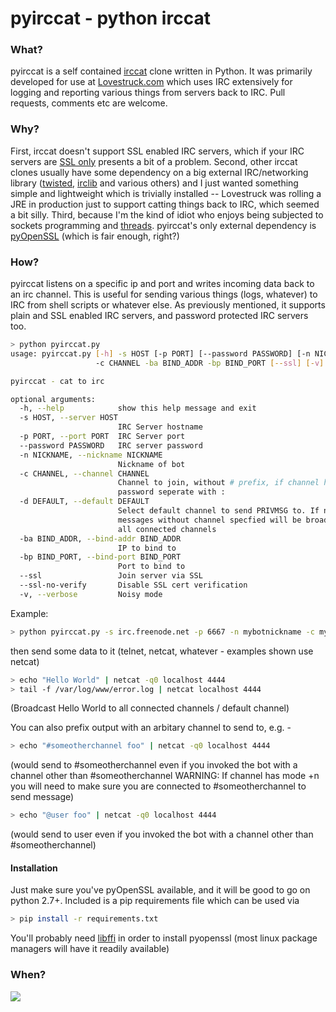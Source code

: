 pyirccat - python irccat
========

### What?

pyirccat is a self contained <a href="https://github.com/RJ/irccat">irccat</a> clone written in Python. It was primarily developed for use at <a href="http://www.lovestruck.com/">Lovestruck.com</a> which uses IRC extensively for logging and reporting various things from servers back to IRC. Pull requests, comments etc are welcome.

### Why?

First, irccat doesn't support SSL enabled IRC servers, which if your IRC servers are <a href="http://i.imgur.com/Wr6Sh6S.png">SSL only</a> presents a bit of a problem. Second, other irccat clones usually have some dependency on a big external IRC/networking library (<a href="https://twistedmatrix.com/trac/">twisted</a>, <a href="http://python-irclib.sourceforge.net/">irclib</a> and various others) and I just wanted something simple and lightweight which is trivially installed -- Lovestruck was rolling a JRE in production just to support catting things back to IRC, which seemed a bit silly. Third, because I'm the kind of idiot who enjoys being subjected to sockets programming and <a href="https://twitter.com/davidlohr/status/288786300067270656">threads</a>. pyirccat's only external dependency is <a href="https://github.com/pyca/pyopenssl">pyOpenSSL</a> (which is fair enough, right?)

### How?

pyirccat listens on a specific ip and port and writes incoming data back to an irc channel. This is useful for sending various things (logs, whatever) to IRC from shell scripts or whatever else. As previously mentioned, it supports plain and SSL enabled IRC servers, and password protected IRC servers too.

```bash
> python pyirccat.py
usage: pyirccat.py [-h] -s HOST [-p PORT] [--password PASSWORD] [-n NICKNAME]
                   -c CHANNEL -ba BIND_ADDR -bp BIND_PORT [--ssl] [-v]

pyirccat - cat to irc

optional arguments:
  -h, --help            show this help message and exit
  -s HOST, --server HOST
                        IRC Server hostname
  -p PORT, --port PORT  IRC Server port
  --password PASSWORD   IRC server password
  -n NICKNAME, --nickname NICKNAME
                        Nickname of bot
  -c CHANNEL, --channel CHANNEL
                        Channel to join, without # prefix, if channel has a
                        password seperate with :
  -d DEFAULT, --default DEFAULT
                        Select default channel to send PRIVMSG to. If not set
                        messages without channel specfied will be broadcast to
                        all connected channels                        
  -ba BIND_ADDR, --bind-addr BIND_ADDR
                        IP to bind to
  -bp BIND_PORT, --bind-port BIND_PORT
                        Port to bind to
  --ssl                 Join server via SSL
  --ssl-no-verify       Disable SSL cert verification
  -v, --verbose         Noisy mode
```

Example:

```bash
> python pyirccat.py -s irc.freenode.net -p 6667 -n mybotnickname -c mychannel -c otherchannel:channelpassword -ba 0.0.0.0 -bp 4444
```

then send some data to it (telnet, netcat, whatever - examples shown use netcat)

```bash
> echo "Hello World" | netcat -q0 localhost 4444
> tail -f /var/log/www/error.log | netcat localhost 4444
```

(Broadcast Hello World to all connected channels / default channel)

You can also prefix output with an arbitary channel to send to, e.g. -

```bash
> echo "#someotherchannel foo" | netcat -q0 localhost 4444
```

(would send to #someotherchannel even if you invoked the bot with a channel other than #someotherchannel WARNING: If channel has mode +n you will need to make sure you are connected to #someotherchannel to send message)

```bash
> echo "@user foo" | netcat -q0 localhost 4444
```

(would send to user even if you invoked the bot with a channel other than #someotherchannel)

#### Installation

Just make sure you've pyOpenSSL available, and it will be good to go on python 2.7+. Included is a pip requirements file which can be used via

```bash
> pip install -r requirements.txt
```

You'll probably need <a href="http://sourceware.org/libffi/">libffi</a> in order to install pyopenssl (most linux package managers will have it readily available)


### When?

<img src="http://i.imgur.com/G2lAe1I.jpg">
